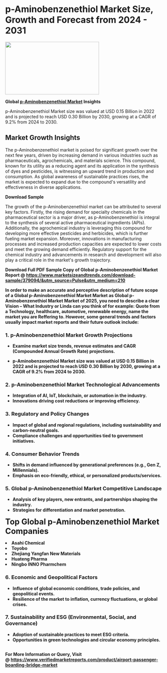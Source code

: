 <H1>p-Aminobenzenethiol Market Size, Growth and Forecast from 2024 - 2031</H1><img class="aligncenter size-medium wp-image-584254" src="https://thirdeyenews.in/wp-content/uploads/2024/09/Global-Market-Research-300x168.jpeg" alt="" width="300" height="168" /><p><strong>Global&nbsp;<a href="https://www.marketsizeandtrends.com/download-sample/379094/&amp;utm_source=Pulse&amp;utm_medium=210">p-Aminobenzenethiol Market</a> Insights</strong></p><p>p-Aminobenzenethiol Market size was valued at USD 0.15 Billion in 2022 and is projected to reach USD 0.30 Billion by 2030, growing at a CAGR of 9.2% from 2024 to 2030.</p><p><h2>Market Growth Insights</h2> <p>The p-Aminobenzenethiol market is poised for significant growth over the next few years, driven by increasing demand in various industries such as pharmaceuticals, agrochemicals, and materials science. This compound, known for its utility as a reducing agent and its application in the synthesis of dyes and pesticides, is witnessing an upward trend in production and consumption. As global awareness of sustainable practices rises, the market is expected to expand due to the compound's versatility and effectiveness in diverse applications.</p> <p><strong>Download Sample</strong></p> <p>The growth of the p-Aminobenzenethiol market can be attributed to several key factors. Firstly, the rising demand for specialty chemicals in the pharmaceutical sector is a major driver, as p-Aminobenzenethiol is integral to the synthesis of several active pharmaceutical ingredients (APIs). Additionally, the agrochemical industry is leveraging this compound for developing more effective pesticides and herbicides, which is further fueling market expansion. Moreover, innovations in manufacturing processes and increased production capacities are expected to lower costs and meet the growing demand efficiently. Regulatory support for the chemical industry and advancements in research and development will also play a critical role in the market's growth trajectory.</p> <p><strong></p><p><span class=""><strong>Download Full PDF Sample Copy of Global p-Aminobenzenethiol Market Report</strong> @ <a href="https://www.marketsizeandtrends.com/download-sample/379094/&amp;utm_source=Pulse&amp;utm_medium=210" target="_blank">https://www.marketsizeandtrends.com/download-sample/379094/&amp;utm_source=Pulse&amp;utm_medium=210</a></span></p><p>In order to make an accurate and perceptive description of future scope of a Global&nbsp;p-Aminobenzenethiol Market Market as Global&nbsp;p-Aminobenzenethiol Market Market of 2025, you need to describe a clear Vision &ndash; What Industry or Linda can you think of for example: Quote from a Technology, healthcare, automotive, renewable energy, name the market you are Reffering to. However, some general trends and factors usually impact market reports and their future outlook include:</p><h3>1.&nbsp;<strong>p-Aminobenzenethiol Market Growth Projections</strong></h3><ul><li>Examine market size trends, revenue estimates and CAGR (Compounded Annual Growth Rate) projections.</li><li><p>p-Aminobenzenethiol Market size was valued at USD 0.15 Billion in 2022 and is projected to reach USD 0.30 Billion by 2030, growing at a CAGR of 9.2% from 2024 to 2030.</p></li></ul><h3>2.&nbsp;<strong>p-Aminobenzenethiol Market Technological Advancements</strong></h3><ul><li>Integration of AI, IoT, blockchain, or automation in the industry.</li><li>Innovations driving cost reductions or improving efficiency.</li></ul><h3>3.&nbsp;<strong>Regulatory and Policy Changes</strong></h3><ul><li>Impact of global and regional regulations, including sustainability and carbon-neutral goals.</li><li>Compliance challenges and opportunities tied to government initiatives.</li></ul><h3>4.&nbsp;<strong>Consumer Behavior Trends</strong></h3><ul><li>Shifts in demand influenced by generational preferences (e.g., Gen Z, Millennials).</li><li>Emphasis on eco-friendly, ethical, or personalized products/services.</li></ul><h3>5.&nbsp;<strong>Global p-Aminobenzenethiol Market Competitive Landscape</strong></h3><ul><li>Analysis of key players, new entrants, and partnerships shaping the industry.</li><li>Strategies for differentiation and market penetration.</li></ul><p data-pm-slice="1 1 []"><span style="color: inherit; font-family: inherit; font-size: 25px;">Top Global p-Aminobenzenethiol Market Companies</span></p><div class="" data-test-id=""><p><li>Asahi Chemical</li><li> Toyobo</li><li> Zhejiang Yangfan New Materials</li><li> Huateng Pharma</li><li> Ningbo INNO Pharmchem</li></p></div><h3>6.&nbsp;<strong>Economic and Geopolitical Factors</strong></h3><ul><li>Influence of global economic conditions, trade policies, and geopolitical events.</li><li>Resilience of the market to inflation, currency fluctuations, or global crises.</li></ul><h3>7.&nbsp;<strong>Sustainability and ESG (Environmental, Social, and Governance)</strong></h3><ul><li>Adoption of sustainable practices to meet ESG criteria.</li><li>Opportunities in green technologies and circular economy principles.</li></ul><h2><strong style="font-size: 14px;">For More Information or Query, Visit @&nbsp;</strong><a style="background-color: #ffffff; font-size: 14px;" href="https://www.marketsizeandtrends.com/report/p-aminobenzenethiol-market/" target="_blank">https://www.verifiedmarketreports.com/product/airport-passenger-boarding-bridge-market</a></h2>
